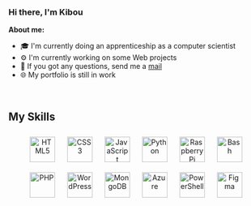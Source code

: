 ### Hi there, I'm Kibou

**About me:**

- 🎓 I'm currently doing an apprenticeship as a computer scientist  
- ⚙️ I'm currently working on some Web projects  
- 💭 If you got any questions, send me a [mail](mailto:kibouakari@proton.me)  
- 🌐 My portfolio is still in work  

<br/>  

## My Skills  
<div align="center">  
  <div style="display: inline-block; padding: 10px;">
    <a href="https://en.wikipedia.org/wiki/HTML5" target="_blank">
      <img src="https://profilinator.rishav.dev/skills-assets/html5-original-wordmark.svg" alt="HTML5" height="50" />
    </a>  
  </div>
  <div style="display: inline-block; padding: 10px;">
    <a href="https://www.w3schools.com/css/" target="_blank">
      <img src="https://profilinator.rishav.dev/skills-assets/css3-original-wordmark.svg" alt="CSS3" height="50" />
    </a>  
  </div>
  <div style="display: inline-block; padding: 10px;">
    <a href="https://www.javascript.com/" target="_blank">
      <img src="https://profilinator.rishav.dev/skills-assets/javascript-original.svg" alt="JavaScript" height="50" />
    </a>  
  </div>
  <div style="display: inline-block; padding: 10px;">
    <a href="https://www.python.org/" target="_blank">
      <img src="https://profilinator.rishav.dev/skills-assets/python-original.svg" alt="Python" height="50" />
    </a>  
  </div>
  <div style="display: inline-block; padding: 10px;">
    <a href="https://www.raspberrypi.org/" target="_blank">
      <img src="https://profilinator.rishav.dev/skills-assets/raspberrypi.png" alt="Raspberry Pi" height="50" />
    </a>  
  </div>
  <div style="display: inline-block; padding: 10px;">
    <a href="https://www.gnu.org/software/bash/" target="_blank">
      <img src="https://upload.wikimedia.org/wikipedia/commons/thumb/8/82/Gnu-bash-logo.svg/1200px-Gnu-bash-logo.svg.png" alt="Bash" height="50" />
    </a>  
  </div>
  <div style="display: inline-block; padding: 10px;">
    <a href="https://www.php.net/" target="_blank">
      <img src="https://profilinator.rishav.dev/skills-assets/php-original.svg" alt="PHP" height="50" />
    </a>  
  </div>
  <div style="display: inline-block; padding: 10px;">
    <a href="https://wordpress.com/" target="_blank">
      <img src="https://profilinator.rishav.dev/skills-assets/wordpress.png" alt="WordPress" height="50" />
    </a>  
  </div>
  <div style="display: inline-block; padding: 10px;">
    <a href="https://www.mongodb.com/" target="_blank">
      <img src="https://profilinator.rishav.dev/skills-assets/mongodb-original-wordmark.svg" alt="MongoDB" height="50" />
    </a>  
  </div>
  <div style="display: inline-block; padding: 10px;">
    <a href="https://azure.microsoft.com/en-in/" target="_blank">
      <img src="https://profilinator.rishav.dev/skills-assets/microsoft_azure-icon.svg" alt="Azure" height="50" />
    </a>  
  </div>
  <div style="display: inline-block; padding: 10px;">
    <a href="https://docs.microsoft.com/en-us/powershell/" target="_blank">
      <img src="https://profilinator.rishav.dev/skills-assets/powershell.png" alt="PowerShell" height="50" />
    </a>  
  </div>
  <div style="display: inline-block; padding: 10px;">
    <a href="https://www.figma.com/" target="_blank">
      <img src="https://profilinator.rishav.dev/skills-assets/figma-icon.svg" alt="Figma" height="50" />
    </a>  
  </div>
</div>
<br />
